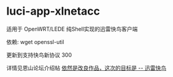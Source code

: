 # luci-app-xlnetacc
适用于 OpenWRT/LEDE 纯Shell实现的迅雷快鸟客户端

依赖: wget openssl-util


更新到支持快鸟新协议 300

详情见恩山论坛介绍帖 [依然是改良作品，这次的目标是 -- 迅雷快鸟](http://www.right.com.cn/forum/thread-267641-1-1.html)
